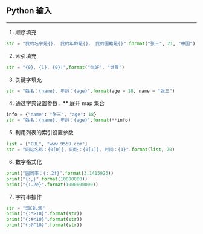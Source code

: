 ## Python 输入

---

1. 顺序填充

```python
str = "我的名字是{}， 我的年龄是{}， 我的国籍是{}".format("张三", 21, "中国")
```

2. 索引填充

```Python
str = "{0}, {1}, {0}!",format("你好", "世界")
```

3. 关键字填充

```Python
str = "姓名：{name}, 年龄：{age}".format(age = 18, name = "张三")
```

4. 通过字典设置参数，** 展开 map 集合

```Python
info = {"name": "张三", "age": 18}
str = "姓名：{name}, 年龄：{age}".format(**info)
```

5. 利用列表的索引设置参数

```Python
list = ["CBL", "www.9559.com"]
str = "网站名称：{0[0]}, 网址：{0[1]}, 时间：{1}".format(list, 20)
```

6. 数字格式化

```Python
print("圆周率：{:.2f}".format(3.1415926))
print("{:,}".format(10000000))
print("{:.2e}".format(1000000000))
```

7. 字符串操作

```Python
str = "滴CBL滴"
print("{:*>10}".format(str))
print("{:#<10}".format(str))
print("{:@^10}".format(str))
```




